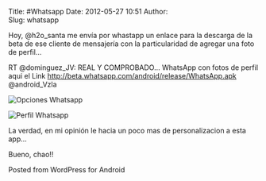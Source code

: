 Title: #Whatsapp
Date: 2012-05-27 10:51
Author:  
Slug: whatsapp

Hoy, @h2o\_santa me envía por whastapp un enlace para la descarga de la
beta de ese cliente de mensajería con la particularidad de agregar una
foto de perfil...

RT @dominguez\_JV: REAL Y COMPROBADO... WhatsApp con fotos de perfil
aqui el Link http://beta.whatsapp.com/android/release/WhatsApp.apk
@android\_Vzla

![Opciones
Whatsapp](http://abr4xas.org/wp-content/uploads/wpid-Screenshot_2012-05-27-10-06-24.png "Opciones Whatsapp")

![Perfil
Whatsapp](http://abr4xas.org/wp-content/uploads/wpid-Screenshot_2012-05-27-10-06-37.png "Perfil Whatsapp")

La verdad, en mi opinión le hacia un poco mas de personalizacion a esta
app...

Bueno, chao!!

<span class="post_sig">Posted from WordPress for Android</span>

